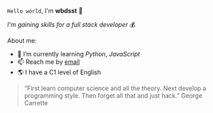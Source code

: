 ``Hello world``, I'm **wbdsst** :wave:

*I'm gaining skills for a full stack developer* :moneybag:

About me:

- 🌱 I’m currently learning *Python*, *JavaScript*
- 📫 Reach me by  [email](wbdsst.w@gmail.com)
- :earth_americas: I have a C1 level of English

>“First learn computer science and all the theory. Next develop a programming style. Then forget all that and just hack.”
>George Carrette
